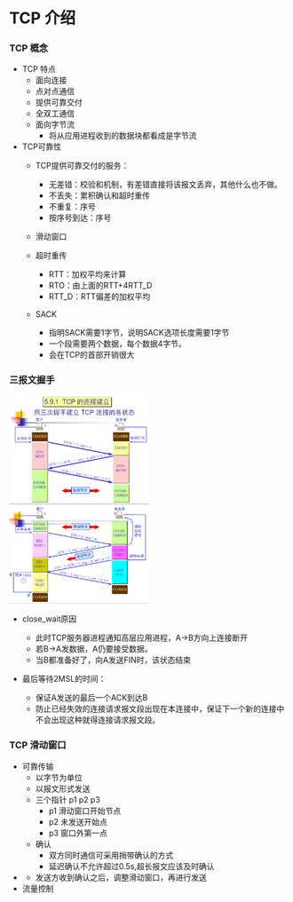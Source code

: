 TCP 介绍
=================



### TCP 概念<br>
- TCP 特点
  - 面向连接
  - 点对点通信
  - 提供可靠交付
  - 全双工通信
  - 面向字节流
    - 将从应用进程收到的数据块都看成是字节流
- TCP可靠性
  - TCP提供可靠交付的服务：
    - 无差错：校验和机制，有差错直接将该报文丢弃，其他什么也不做。
    - 不丢失：累积确认和超时重传
    - 不重复：序号
    - 按序号到达：序号
  
  - 滑动窗口
  - 超时重传
    - RTT：加权平均来计算
    - RTO：由上面的RTT+4RTT_D
    - RTT_D：RTT偏差的加权平均
  - SACK
    - 指明SACK需要1字节，说明SACK选项长度需要1字节
    - 一个段需要两个数据，每个数据4字节。
    - 会在TCP的首部开销很大

### 三报文握手<br>
<img src="https://raw.githubusercontent.com/fnq9999/Basic_Knowledge_Backend/master/%E8%AE%A1%E7%BD%91/image/%E4%B8%89%E6%AC%A1%E6%8F%A1%E6%89%8B.png" width="50%" /><br>
<img src="https://raw.githubusercontent.com/fnq9999/Basic_Knowledge_Backend/master/%E8%AE%A1%E7%BD%91/image/%E5%9B%9B%E6%AC%A1%E6%8F%A1%E6%89%8B.png" width="50%" /><br>

  - close_wait原因
    - 此时TCP服务器进程通知高层应用进程，A->B方向上连接断开
    - 若B->A发数据，A仍要接受数据。
    - 当B都准备好了，向A发送FIN时，该状态结束

  - 最后等待2MSL的时间：
    - 保证A发送的最后一个ACK到达B
    - 防止已经失效的连接请求报文段出现在本连接中，保证下一个新的连接中不会出现这种就得连接请求报文段。
    



### TCP 滑动窗口<br>
- 可靠传输
  - 以字节为单位
  - 以报文形式发送
  - 三个指针  p1 p2 p3 
    - p1 滑动窗口开始节点
    - p2 未发送开始点
    - p3 窗口外第一点
  - 确认
    - 双方同时通信可采用捎带确认的方式
    - 延迟确认不允许超过0.5s,超长报文应该及时确认
-   - 发送方收到确认之后，调整滑动窗口，再进行发送
- 流量控制





